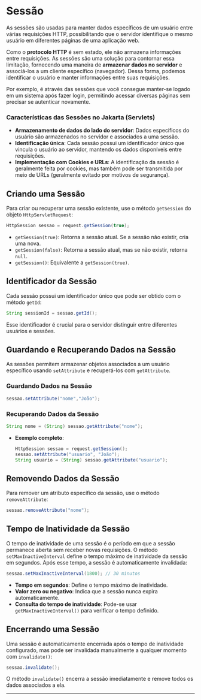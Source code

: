 # Sessão

As sessões são usadas para manter dados específicos de um usuário entre várias requisições HTTP, possibilitando que o
servidor identifique o mesmo usuário em diferentes páginas de uma aplicação web.

Como o **protocolo HTTP** é sem estado, ele não armazena informações entre requisições. As sessões são uma solução para
contornar essa limitação, fornecendo uma maneira de **armazenar dados no servidor** e associá-los a um cliente
específico (navegador). Dessa forma, podemos identificar o usuário e manter informações entre suas requisições.

Por exemplo, é através das sessões que você consegue manter-se logado em um sistema após fazer login, permitindo acessar
diversas páginas sem precisar se autenticar novamente.

### Características das Sessões no Jakarta (Servlets)

- **Armazenamento de dados do lado do servidor**: Dados específicos do usuário são armazenados no servidor e associados
  a uma sessão.
- **Identificação única**: Cada sessão possui um identificador único que vincula o usuário ao servidor, mantendo os
  dados disponíveis entre requisições.
- **Implementação com Cookies e URLs**: A identificação da sessão é geralmente feita por cookies, mas também pode ser
  transmitida por meio de URLs (geralmente evitado por motivos de segurança).

## Criando uma Sessão

Para criar ou recuperar uma sessão existente, use o método `getSession` do objeto `HttpServletRequest`:

```java
HttpSession sessao = request.getSession(true);
```

- `getSession(true)`: Retorna a sessão atual. Se a sessão não existir, cria uma nova.
- `getSession(false)`: Retorna a sessão atual, mas se não existir, retorna `null`.
- `getSession()`: Equivalente a `getSession(true)`.

## Identificador da Sessão

Cada sessão possui um identificador único que pode ser obtido com o método `getId`:

```java
String sessionId = sessao.getId();
```

Esse identificador é crucial para o servidor distinguir entre diferentes usuários e sessões.

## Guardando e Recuperando Dados na Sessão

As sessões permitem armazenar objetos associados a um usuário específico usando `setAttribute` e recuperá-los com
`getAttribute`.

### Guardando Dados na Sessão

```java
sessao.setAttribute("nome","João");
```

### Recuperando Dados da Sessão

```java
String nome = (String) sessao.getAttribute("nome");
```

- **Exemplo completo**:
  ```java
  HttpSession sessao = request.getSession();
  sessao.setAttribute("usuario", "João");
  String usuario = (String) sessao.getAttribute("usuario");
  ```

## Removendo Dados da Sessão

Para remover um atributo específico da sessão, use o método `removeAttribute`:

```java
sessao.removeAttribute("nome");
```

## Tempo de Inatividade da Sessão

O tempo de inatividade de uma sessão é o período em que a sessão permanece aberta sem receber novas requisições. O
método `setMaxInactiveInterval` define o tempo máximo de inatividade da sessão em segundos. Após esse tempo, a sessão é
automaticamente invalidada:

```java
sessao.setMaxInactiveInterval(1800); // 30 minutos
```

- **Tempo em segundos**: Define o tempo máximo de inatividade.
- **Valor zero ou negativo**: Indica que a sessão nunca expira automaticamente.
- **Consulta do tempo de inatividade**: Pode-se usar `getMaxInactiveInterval()` para verificar o tempo definido.

## Encerrando uma Sessão

Uma sessão é automaticamente encerrada após o tempo de inatividade configurado, mas pode ser invalidada manualmente a
qualquer momento com `invalidate()`:

```java
sessao.invalidate();
```

O método `invalidate()` encerra a sessão imediatamente e remove todos os dados associados a ela.

---

